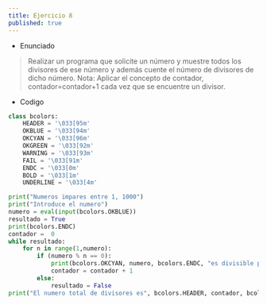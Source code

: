 ```yaml
---
title: Ejercicio 8
published: true
---
```


- Enunciado 
> Realizar un programa que solicite un número y muestre todos los divisores de ese número y además cuente el número de divisores de dicho número.
> Nota: Aplicar el concepto de contador, contador=contador+1 cada vez que se encuentre un divisor.

- Codigo 

```python
class bcolors:
    HEADER = '\033[95m'
    OKBLUE = '\033[94m'
    OKCYAN = '\033[96m'
    OKGREEN = '\033[92m'
    WARNING = '\033[93m'
    FAIL = '\033[91m'
    ENDC = '\033[0m'
    BOLD = '\033[1m'
    UNDERLINE = '\033[4m'

print("Numeros impares entre 1, 1000")
print("Introduce el numero")
numero = eval(input(bcolors.OKBLUE))
resultado = True
print(bcolors.ENDC)
contador =  0 
while resultado:
    for n in range(1,numero):
        if (numero % n == 0):
            print(bcolors.OKCYAN, numero, bcolors.ENDC, "es divisible por", bcolors.WARNING, n, bcolors.ENDC)
            contador = contador + 1
        else:
            resultado = False
print("El numero total de divisores es", bcolors.HEADER, contador, bcolors.ENDC)
```